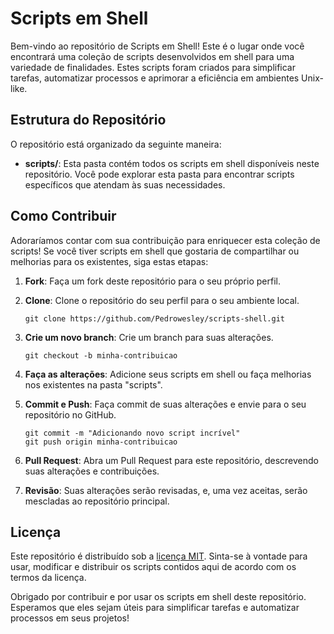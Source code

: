 # Scripts em Shell

Bem-vindo ao repositório de Scripts em Shell! Este é o lugar onde você encontrará uma coleção de scripts desenvolvidos em shell para uma variedade de finalidades. Estes scripts foram criados para simplificar tarefas, automatizar processos e aprimorar a eficiência em ambientes Unix-like.

## Estrutura do Repositório

O repositório está organizado da seguinte maneira:

- **scripts/**: Esta pasta contém todos os scripts em shell disponíveis neste repositório. Você pode explorar esta pasta para encontrar scripts específicos que atendam às suas necessidades.

## Como Contribuir

Adoraríamos contar com sua contribuição para enriquecer esta coleção de scripts! Se você tiver scripts em shell que gostaria de compartilhar ou melhorias para os existentes, siga estas etapas:

1. **Fork**: Faça um fork deste repositório para o seu próprio perfil.

2. **Clone**: Clone o repositório do seu perfil para o seu ambiente local.

   ```shell
   git clone https://github.com/Pedrowesley/scripts-shell.git
   ```

3. **Crie um novo branch**: Crie um branch para suas alterações.

   ```shell
   git checkout -b minha-contribuicao
   ```

4. **Faça as alterações**: Adicione seus scripts em shell ou faça melhorias nos existentes na pasta "scripts".

5. **Commit e Push**: Faça commit de suas alterações e envie para o seu repositório no GitHub.

   ```shell
   git commit -m "Adicionando novo script incrível"
   git push origin minha-contribuicao
   ```

6. **Pull Request**: Abra um Pull Request para este repositório, descrevendo suas alterações e contribuições.

7. **Revisão**: Suas alterações serão revisadas, e, uma vez aceitas, serão mescladas ao repositório principal.

## Licença

Este repositório é distribuído sob a [licença MIT](LICENSE). Sinta-se à vontade para usar, modificar e distribuir os scripts contidos aqui de acordo com os termos da licença.

Obrigado por contribuir e por usar os scripts em shell deste repositório. Esperamos que eles sejam úteis para simplificar tarefas e automatizar processos em seus projetos!
